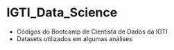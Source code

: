# IGTI_Data_Science

- Códigos do Bootcamp de Cientista de Dados da IGTI
- Datasets utilizados em algumas análises
